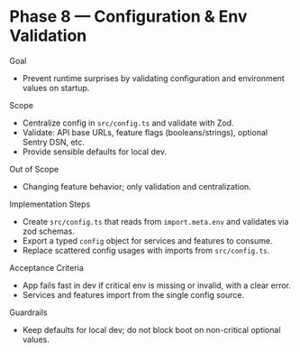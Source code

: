 # Phase 8 — Configuration & Env Validation

Goal
- Prevent runtime surprises by validating configuration and environment values on startup.

Scope
- Centralize config in `src/config.ts` and validate with Zod.
- Validate: API base URLs, feature flags (booleans/strings), optional Sentry DSN, etc.
- Provide sensible defaults for local dev.

Out of Scope
- Changing feature behavior; only validation and centralization.

Implementation Steps
- Create `src/config.ts` that reads from `import.meta.env` and validates via zod schemas.
- Export a typed `config` object for services and features to consume.
- Replace scattered config usages with imports from `src/config.ts`.

Acceptance Criteria
- App fails fast in dev if critical env is missing or invalid, with a clear error.
- Services and features import from the single config source.

Guardrails
- Keep defaults for local dev; do not block boot on non-critical optional values.
